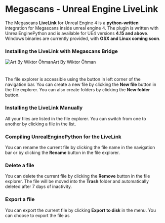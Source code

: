 # Megascans - Unreal Engine LiveLink

The Megascans **LiveLink** for Unreal Engine 4 is a **python-written** integration for Megascans inside unreal engine 4. The plugin is written with UnrealEnginePython and is available for UE4 versions **4.15 and above**.
Windows binaries are currently provided, with **OSX and Linux coming soon**.

### Installing the LiveLink with Megascans Bridge

![Art By Wiktor Öhman](https://cdnb.artstation.com/p/assets/images/images/011/106/221/large/wiktor-ohman-final-unbranded.jpg?1527869888)Art By Wiktor Öhman

#
The file explorer is accessible using the button in left corner of the navigation bar. You can create a new file by clicking the **New file** button in the file explorer. You can also create folders by clicking the **New folder** button.

### Installing the LiveLink Manually

All your files are listed in the file explorer. You can switch from one to another by clicking a file in the list.

### Compiling UnrealEnginePython for the LiveLink

You can rename the current file by clicking the file name in the navigation bar or by clicking the **Rename** button in the file explorer.

### Delete a file

You can delete the current file by clicking the **Remove** button in the file explorer. The file will be moved into the **Trash** folder and automatically deleted after 7 days of inactivity.

### Export a file

You can export the current file by clicking **Export to disk** in the menu. You can choose to export the file as
